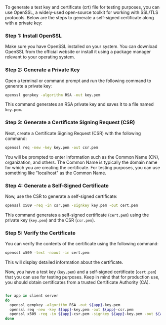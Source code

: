To generate a test key and certificate (crt) file for testing purposes, you can use OpenSSL, a widely-used open-source toolkit for working with SSL/TLS protocols. Below are the steps to generate a self-signed certificate along with a private key:

### Step 1: Install OpenSSL

Make sure you have OpenSSL installed on your system. You can download OpenSSL from the official website or install it using a package manager relevant to your operating system.

### Step 2: Generate a Private Key

Open a terminal or command prompt and run the following command to generate a private key:

```bash
openssl genpkey -algorithm RSA -out key.pem
```

This command generates an RSA private key and saves it to a file named `key.pem`.

### Step 3: Generate a Certificate Signing Request (CSR)

Next, create a Certificate Signing Request (CSR) with the following command:

```bash
openssl req -new -key key.pem -out csr.pem
```

You will be prompted to enter information such as the Common Name (CN), organization, and others. The Common Name is typically the domain name for which you are creating the certificate. For testing purposes, you can use something like "localhost" as the Common Name.

### Step 4: Generate a Self-Signed Certificate

Now, use the CSR to generate a self-signed certificate:

```bash
openssl x509 -req -in csr.pem -signkey key.pem -out cert.pem
```

This command generates a self-signed certificate (`cert.pem`) using the private key (`key.pem`) and the CSR (`csr.pem`).

### Step 5: Verify the Certificate

You can verify the contents of the certificate using the following command:

```bash
openssl x509 -text -noout -in cert.pem
```

This will display detailed information about the certificate.

Now, you have a test key (`key.pem`) and a self-signed certificate (`cert.pem`) that you can use for testing purposes. Keep in mind that for production use, you should obtain certificates from a trusted Certificate Authority (CA).

```bash

for app in client server
do
  openssl genpkey -algorithm RSA -out ${app}-key.pem
  openssl req -new -key ${app}-key.pem -out ${app}-csr.pem
  openssl x509 -req -in ${app}-csr.pem -signkey ${app}-key.pem -out ${app}-cert.pem
done



```
